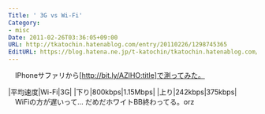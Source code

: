 ```yaml
---
Title: ' 3G vs Wi-Fi'
Category:
- misc
Date: 2011-02-26T03:36:05+09:00
URL: http://tkatochin.hatenablog.com/entry/20110226/1298745365
EditURL: https://blog.hatena.ne.jp/t-katochin/tkatochin.hatenablog.com/atom/entry/6653586347154753121
---
```


　IPhoneサファリから[http://bit.ly/AZIHO:title]で測ってみた。

|平均速度|Wi-Fi|3G|
|下り|800kbps|1.15Mbps|
|上り|242kbps|375kbps|
　WiFiの方が遅いって... だめだホワイトBB終わってる。orz
